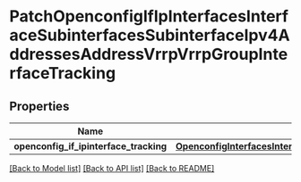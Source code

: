 # PatchOpenconfigIfIpInterfacesInterfaceSubinterfacesSubinterfaceIpv4AddressesAddressVrrpVrrpGroupInterfaceTracking

## Properties
Name | Type | Description | Notes
------------ | ------------- | ------------- | -------------
**openconfig_if_ipinterface_tracking** | [**OpenconfigInterfacesInterfacesOpenconfiginterfacesinterfacesSubinterfacesOpenconfigifipipv4AddressesVrrpInterfacetracking**](OpenconfigInterfacesInterfacesOpenconfiginterfacesinterfacesSubinterfacesOpenconfigifipipv4AddressesVrrpInterfacetracking.md) |  | [optional] 

[[Back to Model list]](../README.md#documentation-for-models) [[Back to API list]](../README.md#documentation-for-api-endpoints) [[Back to README]](../README.md)


